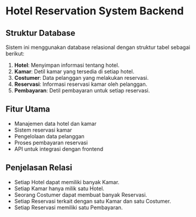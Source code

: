 # Hotel Reservation System Backend

<!-- ## Deskripsi Proyek
Proyek ini adalah backend untuk sistem reservasi hotel. Sistem ini mengelola data hotel, kamar, pelanggan, reservasi, dan pembayaran. Dibangun menggunakan Node.js dengan framework Express.js dan ORM Sequelize untuk manajemen database. -->

## Struktur Database
Sistem ini menggunakan database relasional dengan struktur tabel sebagai berikut:

1. **Hotel**: Menyimpan informasi tentang hotel.
2. **Kamar**: Detil kamar yang tersedia di setiap hotel.
3. **Costumer**: Data pelanggan yang melakukan reservasi.
4. **Reservasi**: Informasi reservasi kamar oleh pelanggan.
5. **Pembayaran**: Detil pembayaran untuk setiap reservasi.

## Fitur Utama
- Manajemen data hotel dan kamar
- Sistem reservasi kamar
- Pengelolaan data pelanggan
- Proses pembayaran reservasi
- API untuk integrasi dengan frontend

## Penjelasan Relasi
- Setiap Hotel dapat memiliki banyak Kamar.
- Setiap Kamar hanya milik satu Hotel.
- Seorang Costumer dapat membuat banyak Reservasi.
- Setiap Reservasi terkait dengan satu Kamar dan satu Costumer.
- Setiap Reservasi memiliki satu Pembayaran.


<!-- ## Teknologi yang Digunakan
- Node.js
- Express.js
- Sequelize ORM
- MySQL Database -->

<!-- ## Instalasi dan Penggunaan
1. Clone repositori ini
2. Jalankan `npm install` untuk menginstal dependensi
3. Konfigurasi database di file `config/database.js`
4. Jalankan migrasi database dengan `npx sequelize-cli db:migrate`
5. Mulai server dengan `npm start` -->

<!-- ## API Endpoints
- `GET /api/hotels`: Mendapatkan daftar hotel
- `POST /api/reservations`: Membuat reservasi baru
- `GET /api/customers/:id`: Mendapatkan informasi pelanggan
- (Tambahkan endpoint lainnya sesuai kebutuhan) -->

<!-- ## Kontribusi
Kontribusi untuk pengembangan proyek ini sangat diterima. Silakan buat pull request atau laporkan issues jika menemukan bug atau memiliki saran perbaikan. -->

<!-- ## Lisensi
[Tambahkan informasi lisensi jika ada] -->
